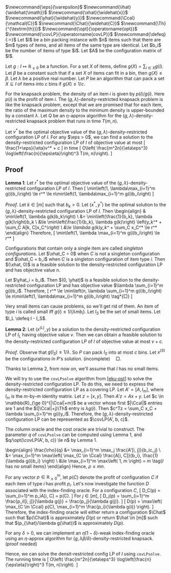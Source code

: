 <span class="invisible">
$\newcommand{\eps}{\varepsilon}$
$\newcommand{\ihat}{\widehat{\imath}}$
$\newcommand{\xhat}{\widehat{x}}$
$\newcommand{\yhat}{\widehat{y}}$
$\newcommand{\Ccal}{\mathcal{C}}$
$\newcommand{\Chat}{\widehat{C}}$
$\newcommand{\Th}{^{\textrm{th}}}$
$\newcommand{\opt}{\operatorname{opt}}$
$\newcommand{\covLP}{\operatorname{covLP}}$
$\newcommand{\defeq}{:=}$
</span>
Let $I$ be a bin packing instance with $n$ items such that there are
$m$ types of items, and all items of the same type are identical.
Let $b_i$ be the number of items of type $i$.
Let $A$ be the configuration matrix of $I$.

Let $g: I \mapsto \mathbb{R}_{\ge 0}$ be a function.
For a set $X$ of items, define $g(X) = \sum_{i \in X} g(i)$.
Let $\beta$ be a constant such that if a set $X$ of items can fit in a bin,
then $g(X) \le \beta$.
Let $\lambda$ be a positive real number.
Let $P$ be an algorithm that can pack a set $X \subseteq I$ of items
into $c$ bins if $g(X) \le 1/c$.

For the knapsack problem, the density of an item $i$ is given by $p(i)/g(i)$.
Here $p(i)$ is the profit of item $i$.
The $(g, \lambda)$-density-restricted knapsack problem is like the knapsack problem,
except that we are promised that for each item, the ratio of the
maximum density to the minimum density is upper-bounded by a constant $\lambda$.
Let $Q$ be an $\eta$-approx algorithm for the $(g, \lambda)$-density-restricted
knapsack problem that runs in time $T(m, n)$.

Let $v^*$ be the optimal objective value of the
$(g, \lambda)$-density-restricted configuration LP of $I$.
For any $\eps > 0$, we can find a solution to the
density-restricted configuration LP of $I$ of objective value at most
\[ \frac{1+\eps}{\eta}v^* + c \]
in time
\[ O\left( \frac{m^2n}{\eta\eps^3} \log\left(\frac{n}{\eps\eta}\right)^3 T(m, n)\right). \]

## Proof

**Lemma 1**: Let $r^*$ be the optimal objective value of the
$(g, \lambda)$-density-restricted configuration LP of $I$. Then
\[ \min\left(1, \lambda\max_{i=1}^m g(i)b_i\right) \le r^*
\le n\min\left(1, \lambda\max_{i=1}^m g(i)b_i\right) \]

*Proof*. Let $k \in [m]$ such that $b_k > 0$.
Let $(x^*, y^*)$ be the optimal solution to the
$(g, \lambda)$-density-restricted configuration LP of $I$. Then
\begin{align}
& \min\left(1, \lambda g(k)b_k\right)
\\ &= \min\left(\frac{1}{b_k}, \lambda g(k)\right)b_k
\\ &\le \min\left(\frac{1}{b_k}, \lambda g(k)\right)
    \left(y_k^* + \sum_C A[k, C]x_C^*\right)
\\ &\le \lambda g(k)y_k^* + \sum_C x_C^* \le r^*
\end{align}
Therefore,
\[ \min\left(1, \lambda \max_{i=1}^m g(i)b_i\right) \le r^* \]

Configurations that contain only a single item are called *singleton configurations*.
Let $\xhat_C = 0$ when $C$ is not a singleton configuration
and $\xhat_C = b_i$ when $C$ is a singleton configuration of item type $i$.
Then $(\xhat, 0)$ is a feasible solution to the density-restricted configuration LP
and has objective value $n$.

Let $\yhat_i = b_i$. Then $(0, \yhat)$ is a feasible solution to the
density-restricted configuration LP and has objective value $\lambda \sum_{i=1}^m g(i)b_i$.
Therefore,
\[ r^* \le \min\left(n, \lambda \sum_{i=1}^m g(i)b_i\right)
\le n\min\left(1, \lambda\max_{i=1}^m g(i)b_i\right) \tag*{□} \]

Very small items can cause problems, so we'll get rid of them.
An item of type $i$ is called small iff $g(i) \le 1/(\lambda m b_i)$.
Let $I_S$ be the set of small items. Let $I_L \defeq I - I_S$.

**Lemma 2**: Let $(x^{(L)}, y)$ be a solution to the density-restricted configuration LP of $I_L$
having objective value $v$. Then we can obtain a feasible solution to the
density-restricted configuration LP of $I$ of objective value at most $v + c$.

*Proof*. Observe that $g(I_S) \le 1/\lambda$.
So $P$ can pack $I_S$ into at most $c$ bins.
Let $x^{(S)}$ be the configurations in $P$'s solution.
<span class="text-danger">(incomplete)</span> &emsp;□.

Thanks to Lemma 2, from now on, we'll assume that $I$ has no small items.

We will try to use the `covLPsolve` algorithm from <a href="#cite-eku-pst">[eku-pst]</a>
to solve the density-restricted configuration LP.
To do this, we need to express the density-restricted configuration LP as a covering LP.
Let $A' = [A, I_m]$, where $I_m$ is the $m$-by-$m$ identity matrix.
Let $z = [x, y]$. Then $A'z = Ax + y$.
Let $c \in \mathbb{R}_{\ge 0}^{|\Ccal|+m}$ be a vector
whose first $|\Ccal|$ entries are 1
and the $(|\Ccal|+j)\Th$ entry is $\lambda g(i)$.
Then $c^Tz = \sum_C x_C + \lambda \sum_{i=1}^m g(i)y_i$.
Therefore, the $(g, \lambda)$-density-restricted configuration LP can be
represented as $\covLP(A', b, c)$.

The column oracle and the cost oracle are trivial to construct.
The parameter $q$ of `covLPsolve` can be computed using Lemma 1,
and $q/\opt(\covLP(A', b, c)) \le n$ by Lemma 1.

\begin{align}
\frac{\rho}{q} &= \max_{i=1}^m \max_j \frac{A'[i, j]}{b_ic_j}
\\ &= \max_{i=1}^m \max\left( \max_{C \in \Ccal} \frac{A[i, C]}{b_i},
    \frac{1}{\lambda g(i)b_i} \right)
\\ &\le \max_{i=1}^m \max\left( 1, m \right) = m
\tag{$I$ has no small items}
\end{align}
Hence, $\rho \le mn$.

For any vector $p \in \mathbb{R}_{\ge 0}^m$, let $p(C)$ denote the
profit of configuration $C$ if each item of type $i$ has profit $p_i$.
Let's now investigate the function $D$ associated with the index-finding oracle.
For a configuration $C$,
\[ D_C(p) = \sum_{i=1}^m p_iA[i, C] = p(C). \]
For $j \in [m]$,
\[ D_j(p) = \sum_{i=1}^m \frac{p_iI[i, j]}{\lambda g(j)} = \frac{p_j}{\lambda g(j)}. \]
\[ D(p) = \max\left( \max_{C \in \Ccal} p(C), \max_{i=1}^m \frac{p_i}{\lambda g(i)} \right). \]
Therefore, the index-finding oracle will either return a configuration $\Chat$
such that $p(\Chat)$ is approximately $D(p)$ or return $\ihat \in [m]$ such that
$(p_{\ihat}/\lambda g(\ihat))$ is approximately $D(p)$.

For any $\delta > 0$, we can implement an $\eta(1-\delta)$-weak index-finding oracle
using an $\eta$-approx algorithm for $(g, \lambda \beta / \delta)$-density-restricted knapsack.
<span class="text-danger">(proof needed)</span>

Hence, we can solve the densit-restricted config LP of $I$ using `covLPsolve`.
The running time is
\[ O\left( \frac{m^2n}{\eta\eps^3} \log\left(\frac{n}{\eps\eta}\right)^3 T(m, n)\right). \]
